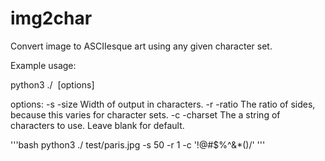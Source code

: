 # img2char
Convert image to ASCIIesque art using any given character set.

Example usage:

python3 ./ <image> [options]

options:
-s  -size     Width of output in characters.
-r  -ratio    The ratio of sides, because this varies for character sets.
-c  -charset  The a string of characters to use. Leave blank for default.

'''bash
python3 ./ test/paris.jpg -s 50 -r 1 -c '!@#$%^&*()/'
'''
